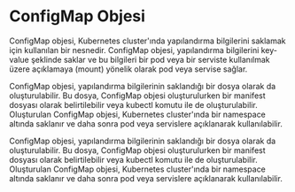 # ConfigMap Objesi

ConfigMap objesi, Kubernetes cluster'ında yapılandırma bilgilerini saklamak için kullanılan bir nesnedir. ConfigMap objesi, yapılandırma bilgilerini key-value şeklinde saklar ve bu bilgileri bir pod veya bir serviste kullanılmak üzere açıklamaya (mount) yönelik olarak pod veya servise sağlar.

ConfigMap objesi, yapılandırma bilgilerinin saklandığı bir dosya olarak da oluşturulabilir. Bu dosya, ConfigMap objesi oluşturulurken bir manifest dosyası olarak belirtilebilir veya kubectl komutu ile de oluşturulabilir. Oluşturulan ConfigMap objesi, Kubernetes cluster'ında bir namespace altında saklanır ve daha sonra pod veya servislere açıklanarak kullanılabilir.

ConfigMap objesi, yapılandırma bilgilerinin saklandığı bir dosya olarak da oluşturulabilir. Bu dosya, ConfigMap objesi oluşturulurken bir manifest dosyası olarak belirtilebilir veya kubectl komutu ile de oluşturulabilir. Oluşturulan ConfigMap objesi, Kubernetes cluster'ında bir namespace altında saklanır ve daha sonra pod veya servislere açıklanarak kullanılabilir.
